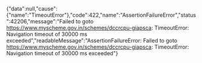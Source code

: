 {"data":null,"cause":{"name":"TimeoutError"},"code":422,"name":"AssertionFailureError","status":42206,"message":"Failed to goto https://www.myscheme.gov.in/schemes/dccrcpu-giapsca: TimeoutError: Navigation timeout of 30000 ms exceeded","readableMessage":"AssertionFailureError: Failed to goto https://www.myscheme.gov.in/schemes/dccrcpu-giapsca: TimeoutError: Navigation timeout of 30000 ms exceeded"}